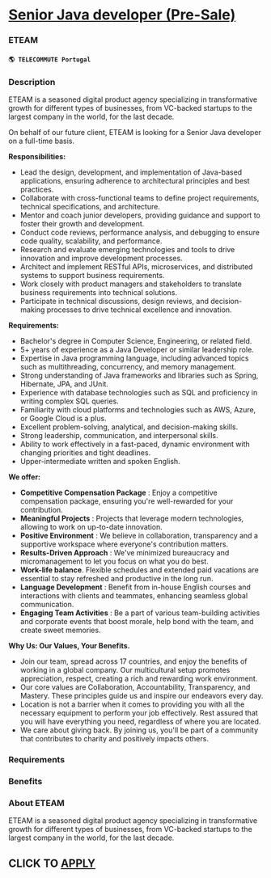 # [Senior Java developer (Pre-Sale)](https://www.remotewlb.com/apply/senior-java-developer-pre-sale)  
### ETEAM  
#### `🌎 TELECOMMUTE Portugal`  

### **Description**

ETEAM is a seasoned digital product agency specializing in transformative growth for different types of businesses, from VC-backed startups to the largest company in the world, for the last decade.

On behalf of our future client, ETEAM is looking for a Senior Java developer on a full-time basis.

 **Responsibilities:**

  * Lead the design, development, and implementation of Java-based applications, ensuring adherence to architectural principles and best practices.
  * Collaborate with cross-functional teams to define project requirements, technical specifications, and architecture.
  * Mentor and coach junior developers, providing guidance and support to foster their growth and development.
  * Conduct code reviews, performance analysis, and debugging to ensure code quality, scalability, and performance.
  * Research and evaluate emerging technologies and tools to drive innovation and improve development processes.
  * Architect and implement RESTful APIs, microservices, and distributed systems to support business requirements.
  * Work closely with product managers and stakeholders to translate business requirements into technical solutions.
  * Participate in technical discussions, design reviews, and decision-making processes to drive technical excellence and innovation.

**Requirements:**

  * Bachelor's degree in Computer Science, Engineering, or related field.
  * 5+ years of experience as a Java Developer or similar leadership role.
  * Expertise in Java programming language, including advanced topics such as multithreading, concurrency, and memory management.
  * Strong understanding of Java frameworks and libraries such as Spring, Hibernate, JPA, and JUnit.
  * Experience with database technologies such as SQL and proficiency in writing complex SQL queries.
  * Familiarity with cloud platforms and technologies such as AWS, Azure, or Google Cloud is a plus.
  * Excellent problem-solving, analytical, and decision-making skills.
  * Strong leadership, communication, and interpersonal skills.
  * Ability to work effectively in a fast-paced, dynamic environment with changing priorities and tight deadlines.
  * Upper-intermediate written and spoken English.

**We offer:**

  * **Competitive Compensation Package** : Enjoy a competitive compensation package, ensuring you're well-rewarded for your contribution.
  * **Meaningful Projects** : Projects that leverage modern technologies, allowing to work on up-to-date innovation.
  * **Positive Environment** : We believe in collaboration, transparency and a supportive workspace where everyone's contribution matters.
  * **Results-Driven Approach** : We've minimized bureaucracy and micromanagement to let you focus on what you do best.
  * **Work-life balance**. Flexible schedules and extended paid vacations are essential to stay refreshed and productive in the long run.
  * **Language Development** : Benefit from in-house English courses and interactions with clients and teammates, enhancing seamless global communication.
  * **Engaging Team Activities** : Be a part of various team-building activities and corporate events that boost morale, help bond with the team, and create sweet memories.

**Why Us: Our Values, Your Benefits.**

  * Join our team, spread across 17 countries, and enjoy the benefits of working in a global company. Our multicultural setup promotes appreciation, respect, creating a rich and rewarding work environment.
  * Our core values are Collaboration, Accountability, Transparency, and Mastery. These principles guide us and inspire our endeavors every day.
  * Location is not a barrier when it comes to providing you with all the necessary equipment to perform your job effectively. Rest assured that you will have everything you need, regardless of where you are located.
  * We care about giving back. By joining us, you'll be part of a community that contributes to charity and positively impacts others.

### **Requirements**

###  **Benefits**

###  **About ETEAM**

ETEAM is a seasoned digital product agency specializing in transformative growth for different types of businesses, from VC-backed startups to the largest company in the world, for the last decade.

  
## CLICK TO [APPLY](https://www.remotewlb.com/apply/senior-java-developer-pre-sale)

